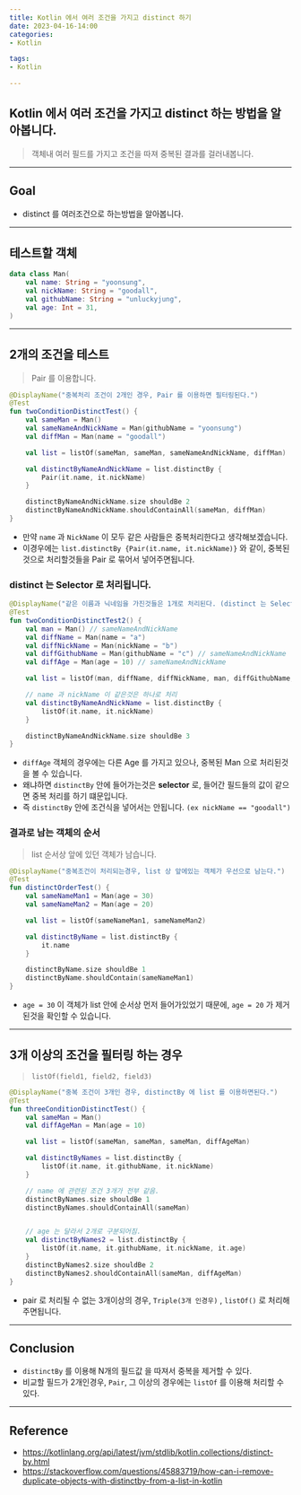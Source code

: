 ```yaml
---
title: Kotlin 에서 여러 조건을 가지고 distinct 하기
date: 2023-04-16-14:00
categories:
- Kotlin

tags:
- Kotlin

---
```


## Kotlin 에서 여러 조건을 가지고 distinct 하는 방법을 알아봅니다.
> 객체내 여러 필드를 가지고 조건을 따져 중복된 결과를 걸러내봅니다.

---

## Goal
- distinct 를 여러조건으로 하는방법을 알아봅니다.

---

## 테스트할 객체

```kotlin
data class Man(
    val name: String = "yoonsung",
    val nickName: String = "goodall",
    val githubName: String = "unluckyjung",
    val age: Int = 31,
)
```

---

## 2개의 조건을 테스트
> Pair 를 이용합니다.


```kotlin
@DisplayName("중복처리 조건이 2개인 경우, Pair 를 이용하면 필터링된다.")
@Test
fun twoConditionDistinctTest() {
    val sameMan = Man()
    val sameNameAndNickName = Man(githubName = "yoonsung")
    val diffMan = Man(name = "goodall")

    val list = listOf(sameMan, sameMan, sameNameAndNickName, diffMan)

    val distinctByNameAndNickName = list.distinctBy {
        Pair(it.name, it.nickName)
    }

    distinctByNameAndNickName.size shouldBe 2
    distinctByNameAndNickName.shouldContainAll(sameMan, diffMan)
}
```

- 만약 `name` 과 `NickName` 이 모두 같은 사람들은 중복처리한다고 생각해보겠습니다.
- 이경우에는 `list.distinctBy {Pair(it.name, it.nickName)}` 와 같이, 중복된 것으로 처리할것들을 Pair 로 묶어서 넣어주면됩니다.


### distinct 는 Selector 로 처리됩니다.

```kotlin
@DisplayName("같은 이름과 닉네임을 가진것들은 1개로 처리된다. (distinct 는 Selector 사용에 주의)")
@Test
fun twoConditionDistinctTest2() {
    val man = Man() // sameNameAndNickName
    val diffName = Man(name = "a")
    val diffNickName = Man(nickName = "b")
    val diffGithubName = Man(githubName = "c") // sameNameAndNickName
    val diffAge = Man(age = 10) // sameNameAndNickName

    val list = listOf(man, diffName, diffNickName, man, diffGithubName, diffAge, man)

    // name 과 nickName 이 같은것은 하나로 처리
    val distinctByNameAndNickName = list.distinctBy {
        listOf(it.name, it.nickName)
    }

    distinctByNameAndNickName.size shouldBe 3
}
```

- `diffAge` 객체의 경우에는 다른 Age 를 가지고 있으나, 중복된 Man 으로 처리된것을 볼 수 있습니다.
- 왜냐하면 `distinctBy` 안에 들어가는것은 **selector** 로, 들어간 필드들의 값이 같으면 중복 처리를 하기 떄문입니다.
- 즉 `distinctBy` 안에 조건식을 넣어서는 안됩니다. `(ex nickName == "goodall")`

### 결과로 남는 객체의 순서
> list 순서상 앞에 있던 객체가 남습니다.

```kotlin
@DisplayName("중복조건이 처리되는경우, list 상 앞에있는 객체가 우선으로 남는다.")
@Test
fun distinctOrderTest() {
    val sameNameMan1 = Man(age = 30)
    val sameNameMan2 = Man(age = 20)

    val list = listOf(sameNameMan1, sameNameMan2)

    val distinctByName = list.distinctBy {
        it.name
    }

    distinctByName.size shouldBe 1
    distinctByName.shouldContain(sameNameMan1)
}
```

- `age = 30` 이 객체가 list 안에 순서상 먼저 들어가있었기 때문에, `age = 20` 가 제거된것을 확인할 수 있습니다.

---

## 3개 이상의 조건을 필터링 하는 경우
> `listOf(field1, field2, field3)`

```kotlin
@DisplayName("중복 조건이 3개인 경우, distinctBy 에 list 를 이용하면된다.")
@Test
fun threeConditionDistinctTest() {
    val sameMan = Man()
    val diffAgeMan = Man(age = 10)

    val list = listOf(sameMan, sameMan, sameMan, diffAgeMan)

    val distinctByNames = list.distinctBy {
        listOf(it.name, it.githubName, it.nickName)
    }

    // name 에 관련된 조건 3개가 전부 같음.
    distinctByNames.size shouldBe 1
    distinctByNames.shouldContainAll(sameMan)


    // age 는 달라서 2개로 구분되어짐.
    val distinctByNames2 = list.distinctBy {
        listOf(it.name, it.githubName, it.nickName, it.age)
    }
    distinctByNames2.size shouldBe 2
    distinctByNames2.shouldContainAll(sameMan, diffAgeMan)
}
```

- pair 로 처리될 수 없는 3개이상의 경우, `Triple(3개 인경우)` , `listOf()` 로 처리해주면됩니다.


---

## Conclusion
- `distinctBy` 를 이용해 N개의 필드값 을 따져서 중복을 제거할 수 있다.
- 비교할 필드가 2개인경우, `Pair`, 그 이상의 경우에는 `listOf` 를 이용해 처리할 수 있다.

---

## Reference
- https://kotlinlang.org/api/latest/jvm/stdlib/kotlin.collections/distinct-by.html
- https://stackoverflow.com/questions/45883719/how-can-i-remove-duplicate-objects-with-distinctby-from-a-list-in-kotlin